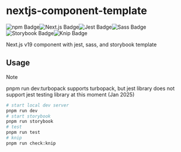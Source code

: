 # nextjs-component-template

![npm Badge](https://img.shields.io/badge/npm-CB3837?logo=npm&logoColor=fff&style=for-the-badge)![Next.js Badge](https://img.shields.io/badge/Next.js-000?logo=nextdotjs&logoColor=fff&style=for-the-badge)![Jest Badge](https://img.shields.io/badge/Jest-C21325?logo=jest&logoColor=fff&style=for-the-badge)![Sass Badge](https://img.shields.io/badge/Sass-C69?logo=sass&logoColor=fff&style=for-the-badge)![Storybook Badge](https://img.shields.io/badge/Storybook-FF4785?logo=storybook&logoColor=fff&style=for-the-badge)![Knip Badge](https://img.shields.io/badge/Knip-F56E0F?logo=knip&logoColor=fff&style=for-the-badge)

Next.js v19 component with jest, sass, and storybook template

## Usage

> [!NOTE]
> pnpm run dev:turbopack supports turbopack, but jest library does not support jest testing library at this moment (Jan 2025)

```bash
# start local dev server
pnpm run dev
# start storybook
pnpm run storybook
# test
pnpm run test
# knip
pnpm run check:knip
```
